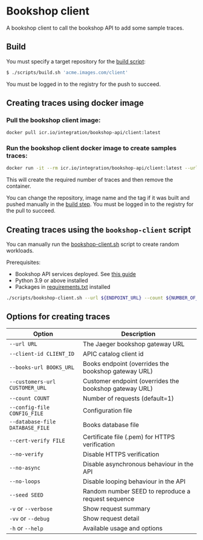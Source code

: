 # Bookshop client

A bookshop client to call the bookshop API to add some sample traces.

## Build

You must specify a target repository for the [build script](scripts/build.sh):

```sh
$ ./scripts/build.sh 'acme.images.com/client'
```

You must be logged in to the registry for the push to succeed.

## Creating traces using docker image

### Pull the bookshop client image:

```bash
docker pull icr.io/integration/bookshop-api/client:latest
```

### Run the bookshop client docker image to create samples traces:

```bash
docker run -it --rm icr.io/integration/bookshop-api/client:latest --url ${ENDPOINT_URL} --count ${NUMBER_OF_TRACES_TO_CREATE} -v
```

This will create the required number of traces and then remove the container.

You can change the repository, image name and the tag if it was built and pushed manually in the [build step](#build). You must be logged in to the registry for the pull to succeed.

## Creating traces using the `bookshop-client` script

You can manually run the [bookshop-client.sh](scripts/bookshop-client.sh) script to create random workloads.

Prerequisites:

- Bookshop API services deployed. See [this guide](../service/README.md#deploy)
- Python 3.9 or above installed
- Packages in [requirements.txt](requirements.txt) installed

```bash
./scripts/bookshop-client.sh --url ${ENDPOINT_URL} --count ${NUMBER_OF_TRACES_TO_CREATE} -v
```

## Options for creating traces

| Option                          | Description                                            |
| ------------------------------- | ------------------------------------------------------ |
| `--url URL`                     | The Jaeger bookshop gateway URL                        |
| `--client-id CLIENT_ID`         | APIC catalog client id                                 |
| `--books-url BOOKS_URL`         | Books endpoint (overrides the bookshop gateway URL)    |
| `--customers-url CUSTOMER_URL`  | Customer endpoint (overrides the bookshop gateway URL) |
| `--count COUNT`                 | Number of requests (default=1)                         |
| `--config-file CONFIG_FILE`     | Configuration file                                     |
| `--database-file DATABASE_FILE` | Books database file                                    |
| `--cert-verify FILE`            | Certificate file (.pem) for HTTPS verification         |
| `--no-verify`                   | Disable HTTPS verification                             |
| `--no-async`                    | Disable asynchronous behaviour in the API              |
| `--no-loops`                    | Disable looping behaviour in the API                   |
| `--seed SEED`                   | Random number SEED to reproduce a request sequence     |
| `-v` or `--verbose`             | Show request summary                                   |
| `-vv` or `--debug`              | Show request detail                                    |
| `-h` or `--help`                | Available usage and options                            |
